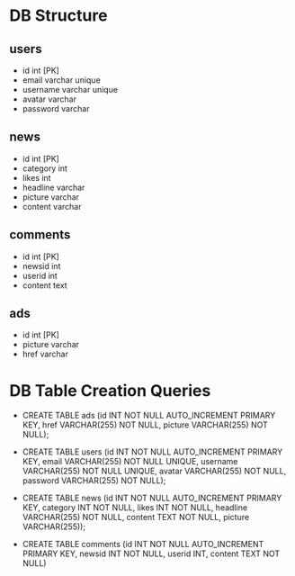 # DB Structure

## users

- id int [PK]
- email varchar unique
- username varchar unique
- avatar varchar
- password varchar

## news

- id int [PK]
- category int
- likes int
- headline varchar
- picture varchar
- content varchar

## comments

- id int [PK]
- newsid int
- userid int
- content text

## ads

- id int [PK]
- picture varchar
- href varchar

# DB Table Creation Queries

- CREATE TABLE ads (id INT NOT NULL AUTO_INCREMENT PRIMARY KEY, href VARCHAR(255) NOT NULL, picture VARCHAR(255) NOT NULL);

- CREATE TABLE users (id INT NOT NULL AUTO_INCREMENT PRIMARY KEY, email VARCHAR(255) NOT NULL UNIQUE, username VARCHAR(255) NOT NULL UNIQUE, avatar VARCHAR(255) NOT NULL, password VARCHAR(255) NOT NULL);

- CREATE TABLE news (id INT NOT NULL AUTO_INCREMENT PRIMARY KEY, category INT NOT NULL, likes INT NOT NULL, headline VARCHAR(255) NOT NULL, content TEXT NOT NULL, picture VARCHAR(255));

- CREATE TABLE comments (id INT NOT NULL AUTO_INCREMENT PRIMARY KEY, newsid INT NOT NULL, userid INT, content TEXT NOT NULL)
